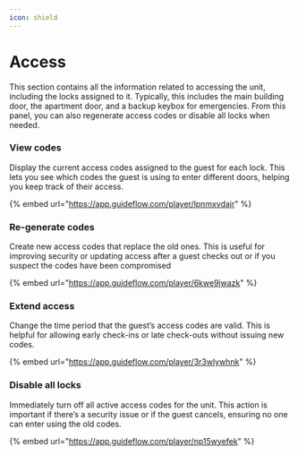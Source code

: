 ```yaml
---
icon: shield
---
```


# Access

This section contains all the information related to accessing the unit, including the locks assigned to it. Typically, this includes the main building door, the apartment door, and a backup keybox for emergencies. From this panel, you can also regenerate access codes or disable all locks when needed.

### **View codes**

Display the current access codes assigned to the guest for each lock. This lets you see which codes the guest is using to enter different doors, helping you keep track of their access.

{% embed url="https://app.guideflow.com/player/lpnmxvdajr" %}

### **Re-generate codes**

Create new access codes that replace the old ones. This is useful for improving security or updating access after a guest checks out or if you suspect the codes have been compromised

{% embed url="https://app.guideflow.com/player/6kwe9jwazk" %}

### Extend access&#x20;

Change the time period that the guest’s access codes are valid. This is helpful for allowing early check-ins or late check-outs without issuing new codes.

{% embed url="https://app.guideflow.com/player/3r3wlywhnk" %}

### Disable all locks&#x20;

Immediately turn off all active access codes for the unit. This action is important if there’s a security issue or if the guest cancels, ensuring no one can enter using the old codes.

{% embed url="https://app.guideflow.com/player/np15wyefek" %}
